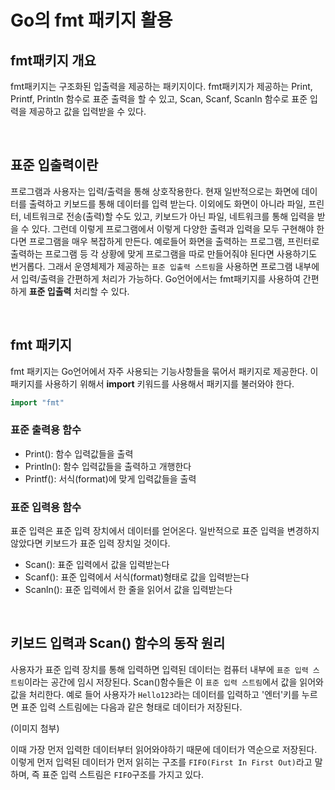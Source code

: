 # Go의 fmt 패키지 활용

## fmt패키지 개요

fmt패키지는 구조화된 입출력을 제공하는 패키지이다. fmt패키지가 제공하는 Print, Printf, Println 함수로 표준 출력을 할 수 있고, Scan, Scanf, Scanln 함수로 표준 입력을 제공하고 값을 입력받을 수 있다.

<br>

## 표준 입출력이란

프로그램과 사용자는 입력/출력을 통해 상호작용한다. 현재 일반적으로는 화면에 데이터를 출력하고 키보드를 통해 데이터를 입력 받는다. 이외에도 화면이 아니라 파일, 프린터, 네트워크로 전송(출력)할 수도 있고, 키보드가 아닌 파일, 네트워크를 통해 입력을 받을 수 있다. 그런데 이렇게 프로그램에서 이렇게 다양한 출력과 입력을 모두 구현해야 한다면 프로그램을 매우 복잡하게 만든다. 예로들어 화면을 출력하는 프로그램, 프린터로 출력하는 프로그램 등 각 상황에 맞게 프로그램을 따로 만들어줘야 된다면 사용하기도 번거롭다. 그래서 운영체제가 제공하는 `표준 입출력 스트림`을 사용하면 프로그램 내부에서 입력/출력을 간편하게 처리가 가능하다.
Go언어에서는 fmt패키지를 사용하여 간편하게 **표준 입출력** 처리할 수 있다.

<br>

## fmt 패키지

fmt 패키지는 Go언어에서 자주 사용되는 기능사항들을 묶어서 패키지로 제공한다. 이 패키지를 사용하기 위해서 **import** 키워드를 사용해서 패키지를 불러와야 한다.

```go
import "fmt"
```

### 표준 출력용 함수

- Print(): 함수 입력값들을 출력
- Println(): 함수 입력값들을 출력하고 개행한다
- Printf(): 서식(format)에 맞게 입력값들을 출력

### 표준 입력용 함수

표준 입력은 표준 입력 장치에서 데이터를 얻어온다. 일반적으로 표준 입력을 변경하지 않았다면 키보드가 표준 입력 장치일 것이다.

- Scan(): 표준 입력에서 값을 입력받는다
- Scanf(): 표준 입력에서 서식(format)형태로 값을 입력받는다
- Scanln(): 표준 입력에서 한 줄을 읽어서 값을 입력받는다

<br>

## 키보드 입력과 Scan() 함수의 동작 원리

사용자가 표준 입력 장치를 통해 입력하면 입력된 데이터는 컴퓨터 내부에 `표준 입력 스트림`이라는 공간에 임시 저장된다. Scan()함수들은 이 `표준 입력 스트림`에서 값을 읽어와 값을 처리한다. 예로 들어 사용자가 `Hello123`라는 데이터를 입력하고 '엔터'키를 누르면 표준 입력 스트림에는 다음과 같은 형태로 데이터가 저장된다.

(이미지 첨부)

이때 가장 먼저 입력한 데이터부터 읽어와야하기 때문에 데이터가 역순으로 저장된다. 이렇게 먼저 입력된 데이터가 먼저 읽히는 구조를 `FIFO(First In First Out)`라고 말하며, 즉 표준 입력 스트림은 `FIFO`구조를 가지고 있다.

